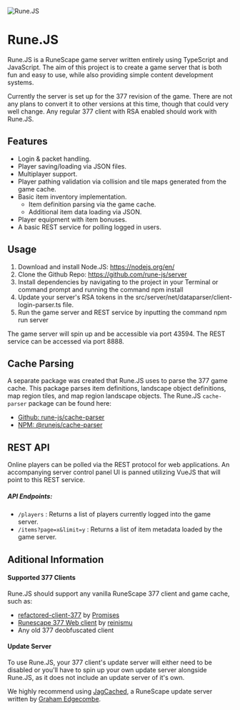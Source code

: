 ![Rune.JS](https://i.imgur.com/osF9OSD.png)

# Rune.JS

Rune.JS is a RuneScape game server written entirely using TypeScript and JavaScript. The aim of this project is to create a game server that is both fun and easy to use, while also providing simple content development systems.

Currently the server is set up for the 377 revision of the game. There are not any plans to convert it to other versions at this time, though that could very well change. Any regular 377 client with RSA enabled should work with Rune.JS. 

## Features

- Login & packet handling.
- Player saving/loading via JSON files.
- Multiplayer support.
- Player pathing validation via collision and tile maps generated from the game cache.
- Basic item inventory implementation.
  - Item definition parsing via the game cache.
  - Additional item data loading via JSON.
- Player equipment with item bonuses.
- A basic REST service for polling logged in users.

## Usage

1. Download and install Node.JS: https://nodejs.org/en/
2. Clone the Github Repo: https://github.com/rune-js/server
3. Install dependencies by navigating to the project in your Terminal or command prompt and running the command npm install
4. Update your server's RSA tokens in the src/server/net/dataparser/client-login-parser.ts file.
5. Run the game server and REST service by inputting the command npm run server

The game server will spin up and be accessible via port 43594. The REST service can be accessed via port 8888.

## Cache Parsing

A separate package was created that Rune.JS uses to parse the 377 game cache. This package parses item definitions, landscape object definitions, map region tiles, and map region landscape objects. The Rune.JS `cache-parser` package can be found here:

- [Github: rune-js/cache-parser](https://github.com/rune-js/cache-parser)
- [NPM: @runejs/cache-parser](https://www.npmjs.com/package/@runejs/cache-parser)

## REST API

Online players can be polled via the REST protocol for web applications. An accompanying server control panel UI is panned utilizing VueJS that will point to this REST service.

##### API Endpoints:

- `/players` : Returns a list of players currently logged into the game server.
- `/items?page=x&limit=y` : Returns a list of item metadata loaded by the game server.

## Aditional Information

#### Supported 377 Clients

Rune.JS should support any vanilla RuneScape 377 client and game cache, such as:

- [refactored-client-377](https://github.com/Promises/refactored-client-377) by [Promises](https://github.com/Promises)
- [Runescape 377 Web client](https://github.com/reinismu/runescape-web-client-377) by [reinismu](https://github.com/reinismu)
- Any old 377 deobfuscated client

#### Update Server

To use Rune.JS, your 377 client's update server will either need to be disabled or you'll have to spin up your own update server alongside Rune.JS, as it does not include an update server of it's own.

We highly recommend using [JagCached](https://github.com/apollo-rsps/jagcached), a RuneScape update server written by [Graham Edgecombe](https://github.com/apollo-rsps/jagcached/commits?author=grahamedgecombe). 
